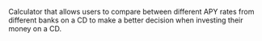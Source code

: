 Calculator that allows users to compare between different APY rates from different banks on a CD to make a better decision when investing their money on a CD.
